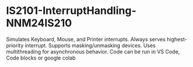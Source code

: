 # IS2101-InterruptHandling-NNM24IS210
Simulates Keyboard, Mouse, and Printer interrupts.
Always serves highest-priority interrupt.
Supports masking/unmasking devices.
Uses multithreading for asynchronous behavior.
Code can be run in VS Code, Code blocks or google colab
